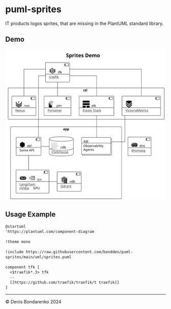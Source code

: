 # puml-sprites

IT products logos sprites, that are missing in the PlantUML standard library. 

## Demo

![Sprite Demo](./svg/demo.d.svg)

## Usage Example

```plantuml
@startuml
'https://plantuml.com/component-diagram

!theme mono

!include https://raw.githubusercontent.com/bondden/puml-sprites/main/uml/sprites.puml

component tfk [
  <$traefik*.3> tfk
  --
  [[https://github.com/traefik/traefik/t traefik]]
]
```

----
© Denis Bondarenko 2024 

